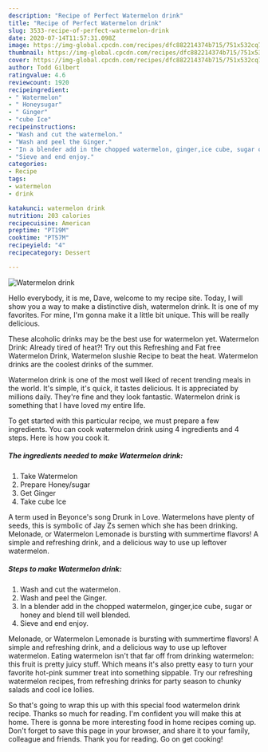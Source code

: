```yaml
---
description: "Recipe of Perfect Watermelon drink"
title: "Recipe of Perfect Watermelon drink"
slug: 3533-recipe-of-perfect-watermelon-drink
date: 2020-07-14T11:57:31.098Z
image: https://img-global.cpcdn.com/recipes/dfc882214374b715/751x532cq70/watermelon-drink-recipe-main-photo.jpg
thumbnail: https://img-global.cpcdn.com/recipes/dfc882214374b715/751x532cq70/watermelon-drink-recipe-main-photo.jpg
cover: https://img-global.cpcdn.com/recipes/dfc882214374b715/751x532cq70/watermelon-drink-recipe-main-photo.jpg
author: Todd Gilbert
ratingvalue: 4.6
reviewcount: 1920
recipeingredient:
- " Watermelon"
- " Honeysugar"
- " Ginger"
- "cube Ice"
recipeinstructions:
- "Wash and cut the watermelon."
- "Wash and peel the Ginger."
- "In a blender add in the chopped watermelon, ginger,ice cube, sugar or honey and blend till well blended."
- "Sieve and end enjoy."
categories:
- Recipe
tags:
- watermelon
- drink

katakunci: watermelon drink 
nutrition: 203 calories
recipecuisine: American
preptime: "PT19M"
cooktime: "PT57M"
recipeyield: "4"
recipecategory: Dessert

---
```



![Watermelon drink](https://img-global.cpcdn.com/recipes/dfc882214374b715/751x532cq70/watermelon-drink-recipe-main-photo.jpg)

Hello everybody, it is me, Dave, welcome to my recipe site. Today, I will show you a way to make a distinctive dish, watermelon drink. It is one of my favorites. For mine, I'm gonna make it a little bit unique. This will be really delicious.

These alcoholic drinks may be the best use for watermelon yet. Watermelon Drink: Already tired of heat?! Try out this Refreshing and Fat free Watermelon Drink, Watermelon slushie Recipe to beat the heat. Watermelon drinks are the coolest drinks of the summer.

Watermelon drink is one of the most well liked of recent trending meals in the world. It's simple, it's quick, it tastes delicious. It is appreciated by millions daily. They're fine and they look fantastic. Watermelon drink is something that I have loved my entire life.


To get started with this particular recipe, we must prepare a few ingredients. You can cook watermelon drink using 4 ingredients and 4 steps. Here is how you cook it.

<!--inarticleads1-->

##### The ingredients needed to make Watermelon drink:

1. Take  Watermelon
1. Prepare  Honey/sugar
1. Get  Ginger
1. Take cube Ice


A term used in Beyonce&#39;s song Drunk in Love. Watermelons have plenty of seeds, this is symbolic of Jay Zs semen which she has been drinking. Melonade, or Watermelon Lemonade is bursting with summertime flavors! A simple and refreshing drink, and a delicious way to use up leftover watermelon. 

<!--inarticleads2-->

##### Steps to make Watermelon drink:

1. Wash and cut the watermelon.
1. Wash and peel the Ginger.
1. In a blender add in the chopped watermelon, ginger,ice cube, sugar or honey and blend till well blended.
1. Sieve and end enjoy.


Melonade, or Watermelon Lemonade is bursting with summertime flavors! A simple and refreshing drink, and a delicious way to use up leftover watermelon. Eating watermelon isn&#39;t that far off from drinking watermelon: this fruit is pretty juicy stuff. Which means it&#39;s also pretty easy to turn your favorite hot-pink summer treat into something sippable. Try our refreshing watermelon recipes, from refreshing drinks for party season to chunky salads and cool ice lollies. 

So that's going to wrap this up with this special food watermelon drink recipe. Thanks so much for reading. I'm confident you will make this at home. There is gonna be more interesting food in home recipes coming up. Don't forget to save this page in your browser, and share it to your family, colleague and friends. Thank you for reading. Go on get cooking!
